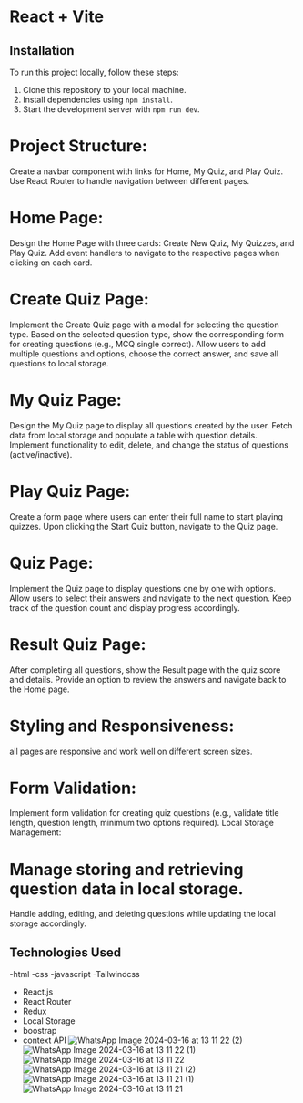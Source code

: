 # React + Vite
## Installation
To run this project locally, follow these steps:

1. Clone this repository to your local machine.
2. Install dependencies using `npm install`.
3. Start the development server with `npm run dev`.
# Project Structure:


Create a navbar component with links for Home, My Quiz, and Play Quiz.
Use React Router to handle navigation between different pages.
# Home Page:

Design the Home Page with three cards: Create New Quiz, My Quizzes, and Play Quiz.
Add event handlers to navigate to the respective pages when clicking on each card.
# Create Quiz Page:

Implement the Create Quiz page with a modal for selecting the question type.
Based on the selected question type, show the corresponding form for creating questions (e.g., MCQ single correct).
Allow users to add multiple questions and options, choose the correct answer, and save all questions to local storage.
# My Quiz Page:

Design the My Quiz page to display all questions created by the user.
Fetch data from local storage and populate a table with question details.
Implement functionality to edit, delete, and change the status of questions (active/inactive).
# Play Quiz Page:

Create a form page where users can enter their full name to start playing quizzes.
Upon clicking the Start Quiz button, navigate to the Quiz page.
# Quiz Page:

Implement the Quiz page to display questions one by one with options.
Allow users to select their answers and navigate to the next question.
Keep track of the question count and display progress accordingly.
# Result Quiz Page:

After completing all questions, show the Result page with the quiz score and details.
Provide an option to review the answers and navigate back to the Home page.
# Styling and Responsiveness:

 all pages are responsive and work well on different screen sizes.

#  Form Validation:

Implement form validation for creating quiz questions (e.g., validate title length, question length, minimum two options required).
Local Storage Management:

# Manage storing and retrieving question data in local storage.
Handle adding, editing, and deleting questions while updating the local storage accordingly.

## Technologies Used
-html
-css
-javascript
-Tailwindcss
- React.js
- React Router
- Redux
- Local Storage
- boostrap
- context API
![WhatsApp Image 2024-03-16 at 13 11 22 (2)](https://github.com/shindebhavika/quiz/assets/103195075/b2d63340-4065-48f6-85b3-b0b1201d33bc)
![WhatsApp Image 2024-03-16 at 13 11 22 (1)](https://github.com/shindebhavika/quiz/assets/103195075/2136ce26-ae5a-4cc0-b41f-4d71b39d513b)
![WhatsApp Image 2024-03-16 at 13 11 22](https://github.com/shindebhavika/quiz/assets/103195075/7e485128-713c-4820-8799-ecbc98d77c50)
![WhatsApp Image 2024-03-16 at 13 11 21 (2)](https://github.com/shindebhavika/quiz/assets/103195075/fca45273-58b9-46d9-9551-e9a921b377a5)
![WhatsApp Image 2024-03-16 at 13 11 21 (1)](https://github.com/shindebhavika/quiz/assets/103195075/45479951-2684-4e1c-9f47-bb5dbb8fe8d2)
![WhatsApp Image 2024-03-16 at 13 11 21](https://github.com/shindebhavika/quiz/assets/103195075/95e805a3-c792-4f16-a1f3-9576bacef02d)
